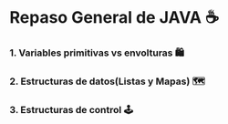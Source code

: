 # Repaso General de JAVA ☕

### 1. Variables primitivas vs envolturas 🛍️
### 2. Estructuras de datos(Listas y Mapas) 🗺️
### 3. Estructuras de control 🕹️
